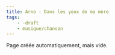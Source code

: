 ```yaml
---
title: Arno - Dans les yeux de ma mère
tags:
    - -draft
    - musique/chanson
---
```


Page créée automatiquement, mais vide.
